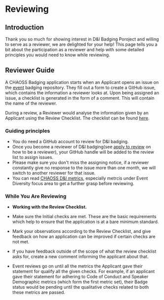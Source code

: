 # Reviewing

## Introduction

Thank you so much for showing interest in D&I Badging Poroject and willing to serve as a reviewer, we are delighted for your help! This page tells you a bit about the participation as a reviewer and help with some detailed principles you would need to know while reviewing.

## Reviewer Guide

A CHAOSS Badging application starts when an Applicant opens an issue on the [event](https://github.com/badging/event-diversity-and-inclusion) badging repository. They fill out a form to create a GitHub issue, which contains the information a reviewer looks at. Upon being assigned an issue, a checklist is generated in the form of a comment. This will contain the name of the reviewer. 

During a review, a Reviewer would analyse the information given by an Applicant using the Review Checklist. The checklist can be found [here](https://github.com/badging/event-diversity-and-inclusion/blob/master/.github/checklist.md).

### Guiding principles

* You do need a GitHub account to review for D&I badging.
* Once you become a reviewer of D&I badging\(see [apply to review](apply-to-review.md) on how to be a reviewer\), your GitHub handle will be added to the review list to assign issues.
* Please make sure you don't miss the assigning notice, if a reviewer constantly give no response to the issue more than one month, we will switch to another reviewer for that issue. 
* You can read [CHAOSS D&I metrics](https://github.com/chaoss/wg-diversity-inclusion/), especially metrcis under Event Diversity focus area to get a further grasp before reviewing.

### While You Are Reviewing

* **Working with the Review Checklist.** 
* Make sure the Initial checks are met. These are the basic requirements which help to ensure that the application is at a bare minimum standard.
* Mark your observations according to the Review Checklist, and give feedback on how an application can be improved if certain checks are not met.
* If you have feedback outside of the scope of what the review checklist asks for, create a new comment informing the applicant about that.



* Event reviews go on until all the metrics the Applicant gave their statement for qualify all the given checks. For example, if an applicant gave their statement for adhering to Code of Conduct and Speaker Demographic metrics \(which form the first metric set\), their Badge status would be pending until the qualitative checks related to both these metrics are passed.









